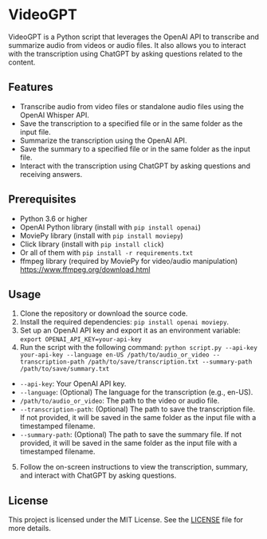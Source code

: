 # VideoGPT

VideoGPT is a Python script that leverages the OpenAI API to transcribe and summarize audio from videos or audio files. It also allows you to interact with the transcription using ChatGPT by asking questions related to the content.

## Features

- Transcribe audio from video files or standalone audio files using the OpenAI Whisper API.
- Save the transcription to a specified file or in the same folder as the input file.
- Summarize the transcription using the OpenAI API.
- Save the summary to a specified file or in the same folder as the input file.
- Interact with the transcription using ChatGPT by asking questions and receiving answers.

## Prerequisites

- Python 3.6 or higher
- OpenAI Python library (install with `pip install openai`)
- MoviePy library (install with `pip install moviepy`)
- Click library (install with `pip install click`)
- Or all of them with `pip install -r requirements.txt`
- ffmpeg library (required by MoviePy for video/audio manipulation) https://www.ffmpeg.org/download.html

## Usage

1. Clone the repository or download the source code.
2. Install the required dependencies: `pip install openai moviepy`.
3. Set up an OpenAI API key and export it as an environment variable:
    ```export OPENAI_API_KEY=your-api-key```
4. Run the script with the following command:
    ```python script.py --api-key your-api-key --language en-US /path/to/audio_or_video --transcription-path /path/to/save/transcription.txt --summary-path /path/to/save/summary.txt```

- `--api-key`: Your OpenAI API key.
- `--language`: (Optional) The language for the transcription (e.g., en-US).
- `/path/to/audio_or_video`: The path to the video or audio file.
- `--transcription-path`: (Optional) The path to save the transcription file. If not provided, it will be saved in the same folder as the input file with a timestamped filename.
- `--summary-path`: (Optional) The path to save the summary file. If not provided, it will be saved in the same folder as the input file with a timestamped filename.

5. Follow the on-screen instructions to view the transcription, summary, and interact with ChatGPT by asking questions.

## License

This project is licensed under the MIT License. See the [LICENSE](LICENSE) file for more details.
